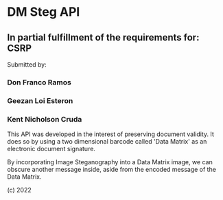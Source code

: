 # DM Steg API
## In partial fulfillment of the requirements for: CSRP

 Submitted by:

### Don Franco Ramos

### Geezan Loi Esteron

### Kent Nicholson Cruda

  

This API was developed in the interest of preserving document validity. It does so
by using a two dimensional barcode called 'Data Matrix' as an electronic document signature.

By incorporating Image Steganography into a Data Matrix image, we can obscure another message
inside, aside from the encoded message of the Data Matrix.

(c) 2022

